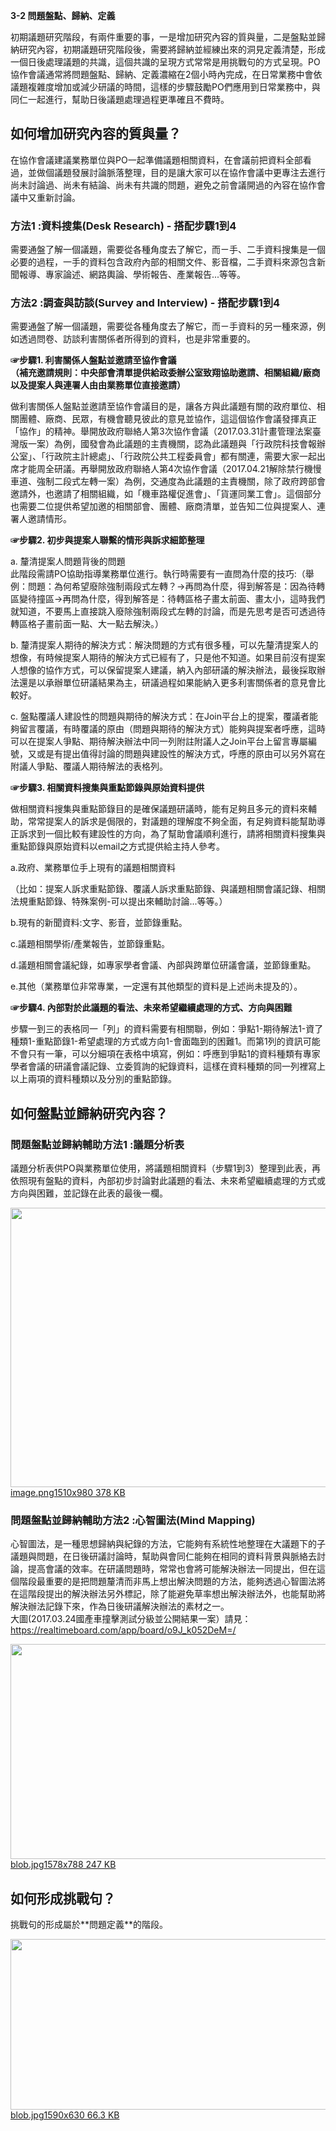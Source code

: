 <p><strong>3-2 問題盤點、歸納、定義</strong></p>

<p>初期議題研究階段，有兩件重要的事，一是增加研究內容的質與量，二是盤點並歸納研究內容，初期議題研究階段後，需要將歸納並經練出來的洞見定義清楚，形成一個日後處理議題的共識，這個共識的呈現方式常常是用挑戰句的方式呈現。PO協作會議通常將問題盤點、歸納、定義濃縮在2個小時內完成，在日常業務中會依議題複雜度增加或減少研議的時間，這樣的步驟鼓勵PO們應用到日常業務中，與同仁一起進行，幫助日後議題處理過程更準確且不費時。</p>

<h2>如何增加研究內容的質與量？</h2>

<p>在協作會議建議業務單位與PO一起準備議題相關資料，在會議前把資料全部看過，並做個議題發展討論脈落整理，目的是讓大家可以在協作會議中更專注去進行尚未討論過、尚未有結論、尚未有共識的問題，避免之前會議開過的內容在協作會議中又重新討論。</p>

<h3>方法1 :資料搜集(Desk Research) - 搭配步驟1到4</h3>

<p>需要通盤了解一個議題，需要從各種角度去了解它，而ㄧ手、二手資料搜集是一個必要的過程，一手的資料包含政府內部的相關文件、影音檔，二手資料來源包含新聞報導、專家論述、網路輿論、學術報告、產業報告...等等。</p>

<h3>方法2 :調查與訪談(Survey and Interview) - 搭配步驟1到4</h3>

<p>需要通盤了解一個議題，需要從各種角度去了解它，而ㄧ手資料的另一種來源，例如透過問卷、訪談利害關係者所得到的資料，也是非常重要的。</p>

<p><strong>☞步驟1. 利害關係人盤點並邀請至協作會議</strong><br><strong>（補充邀請規則：中央部會清單提供給政委辦公室致翔協助邀請、相關組織/廠商以及提案人與連署人由由業務單位直接邀請）</strong></p>

<p>做利害關係人盤點並邀請至協作會議目的是，讓各方與此議題有關的政府單位、相關團體、廠商、民眾，有機會聽見彼此的意見並協作，這這個協作會議發揮真正「協作」的精神。舉開放政府聯絡人第3次協作會議（2017.03.31計畫管理法案臺灣版一案）為例，國發會為此議題的主責機關，認為此議題與「行政院科技會報辦公室」、「行政院主計總處」、「行政院公共工程委員會」都有關連，需要大家一起出席才能周全研議。再舉開放政府聯絡人第4次協作會議（2017.04.21解除禁行機慢車道、強制二段式左轉一案）為例，交通度為此議題的主責機關，除了政府跨部會邀請外，也邀請了相關組織，如「機車路權促進會」、「貨運同業工會」。這個部分也需要二位提供希望加邀的相關部會、團體、廠商清單，並告知二位與提案人、連署人邀請情形。</p>

<p><strong>☞步驟2. 初步與提案人聯繫的情形與訴求細節整理</strong></p>

<p>a. 釐清提案人問題背後的問題<br>此階段需請PO協助指導業務單位進行。執行時需要有一直問為什麼的技巧:（舉例：問題：為何希望廢除強制兩段式左轉？-&gt;再問為什麼，得到解答是：因為待轉區變待撞區-&gt;再問為什麼，得到解答是：待轉區格子畫太前面、畫太小，這時我們就知道，不要馬上直接跳入廢除強制兩段式左轉的討論，而是先思考是否可透過待轉區格子畫前面一點、大一點去解決。）</p>

<p>b. 釐清提案人期待的解決方式：解決問題的方式有很多種，可以先釐清提案人的想像，有時候提案人期待的解決方式已經有了，只是他不知道。如果目前沒有提案人想像的協作方式，可以保留提案人建議，納入內部研議的解決辦法，最後採取辦法還是以承辦單位研議結果為主，研議過程如果能納入更多利害關係者的意見會比較好。</p>

<p>c. 盤點覆議人建設性的問題與期待的解決方式：在Join平台上的提案，覆議者能夠留言覆議，有時覆議的原由（問題與期待的解決方式）能夠與提案者呼應，這時可以在提案人爭點、期待解決辦法中同一列附註附議人之Join平台上留言專屬編號，又或是有提出值得討論的問題與建設性的解決方式，呼應的原由可以另外寫在附議人爭點、覆議人期待解法的表格列。</p>

<p><strong>☞步驟3. 相關資料搜集與重點節錄與原始資料提供</strong></p>

<p>做相關資料搜集與重點節錄目的是確保議題研議時，能有足夠且多元的資料來輔助，常常提案人的訴求是侷限的，對議題的理解度不夠全面，有足夠資料能幫助導正訴求到一個比較有建設性的方向，為了幫助會議順利進行，請將相關資料搜集與重點節錄與原始資料以email之方式提供給主持人參考。</p>

<p>a.政府、業務單位手上現有的議題相關資料</p>

<p>（比如：提案人訴求重點節錄、覆議人訴求重點節錄、與議題相關會議記錄、相關法規重點節錄、特殊案例-可以提出來輔助討論...等等。）</p>

<p>b.現有的新聞資料:文字、影音，並節錄重點。</p>

<p>c.議題相關學術/產業報告，並節錄重點。</p>

<p>d.議題相關會議紀錄，如專家學者會議、內部與跨單位研議會議，並節錄重點。</p>

<p>e.其他（業務單位非常專業，一定還有其他類型的資料是上述尚未提及的）。</p>

<p><strong>☞步驟4. 內部對於此議題的看法、未來希望繼續處理的方式、方向與困難</strong></p>

<p>步驟一到三的表格同一「列」的資料需要有相關聯，例如：爭點1-期待解法1-資了種類1-重點節錄1-希望處理的方式或方向1-會面臨到的困難1。而第1列的資訊可能不會只有一筆，可以分細項在表格中填寫，例如：呼應到爭點1的資料種類有專家學者會議的研議會議記錄、立委質詢的紀錄資料，這樣在資料種類的同一列裡寫上以上兩項的資料種類以及分別的重點節錄。</p>

<h2>如何盤點並歸納研究內容？</h2>

<h3>問題盤點並歸納輔助方法1 :議題分析表</h3>

<p>議題分析表供PO與業務單位使用，將議題相關資料（步驟1到3）整理到此表，再依照現有盤點的資料，內部初步討論對此議題的看法、未來希望繼續處理的方式或方向與困難，並記錄在此表的最後一欄。<br><div class="lightbox-wrapper"><a data-download-href="https://talk.pdis.nat.gov.tw/uploads/default/4eb1a6d016d5181b492a687c12986c278bc2e70a" href="https://talk.pdis.nat.gov.tw/uploads/default/original/1X/4eb1a6d016d5181b492a687c12986c278bc2e70a.png" class="lightbox" title="image.png"><img src="https://talk.pdis.nat.gov.tw/uploads/default/optimized/1X/4eb1a6d016d5181b492a687c12986c278bc2e70a_1_690x447.png" width="690" height="447"><div class="meta">
<span class="filename">image.png</span><span class="informations">1510x980 378 KB</span><span class="expand"></span>
</div></a></div></p>

<h3>問題盤點並歸納輔助方法2 :心智圖法(Mind Mapping)</h3>

<p>心智圖法，是一種思想歸納與紀錄的方法，它能夠有系統性地整理在大議題下的子議題與問題，在日後研議討論時，幫助與會同仁能夠在相同的資料背景與脈絡去討論，提高會議的效率。在研議問題時，常常也會將可能解決辦法一同提出，但在這個階段最重要的是把問題釐清而非馬上想出解決問題的方法，能夠透過心智圖法將在這階段提出的解決辦法另外標記，除了能避免草率想出解決辦法外，也能幫助將解決辦法記錄下來，作為日後研議解決辦法的素材之一。<br>大圖(2017.03.24國產車撞擊測試分級並公開結果一案）請見：<a href="https://realtimeboard.com/app/board/o9J_k052DeM=/">https://realtimeboard.com/app/board/o9J_k052DeM=/</a></p>

<p><div class="lightbox-wrapper"><a data-download-href="https://talk.pdis.nat.gov.tw/uploads/default/5a0b56fa93c5275a554bbd945beb11c53a17cccb" href="https://talk.pdis.nat.gov.tw/uploads/default/original/1X/5a0b56fa93c5275a554bbd945beb11c53a17cccb.jpg" class="lightbox" title="blob.jpg"><img src="https://talk.pdis.nat.gov.tw/uploads/default/optimized/1X/5a0b56fa93c5275a554bbd945beb11c53a17cccb_1_690x344.jpg" width="690" height="344"><div class="meta">
<span class="filename">blob.jpg</span><span class="informations">1578x788 247 KB</span><span class="expand"></span>
</div></a></div></p>

<h2>如何形成挑戰句？</h2>

<p>挑戰句的形成屬於**問題定義**的階段。</p>

<p><div class="lightbox-wrapper"><a data-download-href="https://talk.pdis.nat.gov.tw/uploads/default/3f2b988b928ea4011f0653802b8798fcce20203c" href="https://talk.pdis.nat.gov.tw/uploads/default/original/1X/3f2b988b928ea4011f0653802b8798fcce20203c.jpg" class="lightbox" title="blob.jpg"><img src="https://talk.pdis.nat.gov.tw/uploads/default/optimized/1X/3f2b988b928ea4011f0653802b8798fcce20203c_1_690x273.jpg" width="690" height="273"><div class="meta">
<span class="filename">blob.jpg</span><span class="informations">1590x630 66.3 KB</span><span class="expand"></span>
</div></a></div></p>